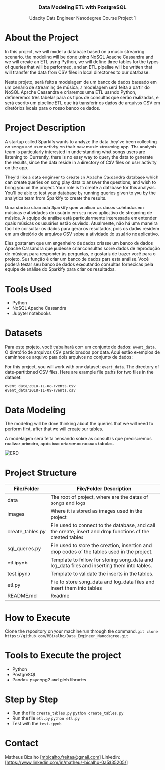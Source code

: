 <h3 align="center">Data Modeling ETL with PostgreSQL</h3>
<p align="center">
 Udacity Data Engineer Nanodegree Course Project 1
 <br />
</p>


# About the Project

In this project, we will model a database based on a music streaming scenario, the modeling will be done using NoSQL Apache Cassandra and we will create an ETL using Python, we will define three tables for the types of queries that will be performed, and an ETL pipeline will be written that will transfer the data from CSV files in local directories to our database.

Neste projeto, será feito a modelagem de um banco de dados baseado em um cenário de streaming de música, a modelagem será feita a partir do NoSQL Apache Cassandra e criaremos uma ETL usando Python, defineremos três tabelas para os tipos de consultas que serão realizadas, e será escrito um pipeline ETL que irá transferir os dados de arquivos CSV em diretórios locais para o nosso banco de dados.

# Project Description

A startup called Sparkify wants to analyze the data they've been collecting on songs and user activity on their new music streaming app. The analysis team is particularly interested in understanding what songs users are listening to. Currently, there is no easy way to query the data to generate the results, since the data reside in a directory of CSV files on user activity on the app.

They'd like a data engineer to create an Apache Cassandra database which can create queries on song play data to answer the questions, and wish to bring you on the project. Your role is to create a database for this analysis. You'll be able to test your database by running queries given to you by the analytics team from Sparkify to create the results.

Uma startup chamada Sparkify quer analisar os dados coletados em músicas e atividades do usuário em seu novo aplicativo de streaming de música. A equipe de análise está particularmente interessada em entender quais músicas os usuários estão ouvindo. Atualmente, não há uma maneira fácil de consultar os dados para gerar os resultados, pois os dados residem em um diretório de arquivos CSV sobre a atividade do usuário no aplicativo.

Eles gostariam que um engenheiro de dados criasse um banco de dados Apache Cassandra que pudesse criar consultas sobre dados de reprodução de músicas para responder às perguntas, e gostaria de trazer você para o projeto. Sua função é criar um banco de dados para esta análise. Você poderá testar seu banco de dados executando consultas fornecidas pela equipe de análise do Sparkify para criar os resultados.

# Tools Used

* Python
* NoSQL Apache Cassandra
* Jupyter notebooks

# Datasets

Para este projeto, você trabalhará com um conjunto de dados: ```event_data```. O diretório de arquivos CSV particionados por data. Aqui estão exemplos de caminhos de arquivo para dois arquivos no conjunto de dados:


For this project, you will work with one dataset: ```event_data```. The directory of date-partitioned CSV files. Here are example file paths for two files in the dataset:

```
event_data/2018-11-08-events.csv
event_data/2018-11-09-events.csv
```



# Data Modeling

The modeling will be done thinking about the queries that we will need to perform first, after that we will create our tables.

A modelagem será feita pensando sobre as consultas que precisaremos realizar primeiro, após isso criaremos nossas tabelas.

![ERD](./images/Screenshot_44.png)


# Project Structure

|File/Folder| File/Folder Description |
| --- | --- |
| data | The root of project, where are the datas of songs and logs |
| images | Where it is stored as images used in the project |
| create_tables.py | File used to connect to the database, and call the create, insert and drop functions of the created tables |
| sql_queries.py | File used to store the creation, insertion and drop codes of the tables used in the project. |
| etl.ipynb | Template to follow for storing song_data and log_data files and inserting them into tables. |
| test.ipynb | Template to validate the inserts in the tables. |
| etl.py | File to store song_data and log_data files and insert them into tables |
| README.md | Readme |

# How to Execute

Clone the repository on your machine run through the command.
```git clone https://github.com/MBicalho/Data_Engineer_Nanodegree.git```

# Tools to Execute the project

* Python
* PostgreSQL
* Pandas, psycopg2 and glob libraries

# Step by Step

* Run the file ```create_tables.py```
```python create_tables.py```
* Run the file ```etl.py```
```python etl.py```
* Test with the ```test.ipynb```

# Contact
Matheus Bicalho [mbicalho.freitas@gmail.com]
Linkedin: [https://www.linkedin.com/in/matheus-bicalho-0a5835205/]
